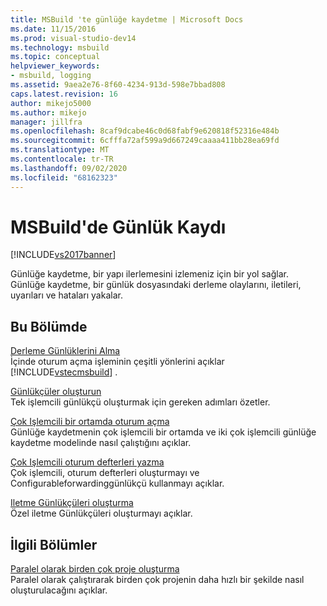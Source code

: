 ```yaml
---
title: MSBuild 'te günlüğe kaydetme | Microsoft Docs
ms.date: 11/15/2016
ms.prod: visual-studio-dev14
ms.technology: msbuild
ms.topic: conceptual
helpviewer_keywords:
- msbuild, logging
ms.assetid: 9aea2e76-8f60-4234-913d-598e7bbad808
caps.latest.revision: 16
author: mikejo5000
ms.author: mikejo
manager: jillfra
ms.openlocfilehash: 8caf9dcabe46c0d68fabf9e620818f52316e484b
ms.sourcegitcommit: 6cfffa72af599a9d667249caaaa411bb28ea69fd
ms.translationtype: MT
ms.contentlocale: tr-TR
ms.lasthandoff: 09/02/2020
ms.locfileid: "68162323"
---
```

# <a name="logging-in-msbuild"></a>MSBuild'de Günlük Kaydı
[!INCLUDE[vs2017banner](../includes/vs2017banner.md)]

Günlüğe kaydetme, bir yapı ilerlemesini izlemeniz için bir yol sağlar. Günlüğe kaydetme, bir günlük dosyasındaki derleme olaylarını, iletileri, uyarıları ve hataları yakalar.  
  
## <a name="in-this-section"></a>Bu Bölümde  
 [Derleme Günlüklerini Alma](../msbuild/obtaining-build-logs-with-msbuild.md)  
 İçinde oturum açma işleminin çeşitli yönlerini açıklar [!INCLUDE[vstecmsbuild](../includes/vstecmsbuild-md.md)] .  
  
 [Günlükçüler oluşturun](../msbuild/build-loggers.md)  
 Tek işlemcili günlükçü oluşturmak için gereken adımları özetler.  
  
 [Çok Işlemcili bir ortamda oturum açma](../msbuild/logging-in-a-multi-processor-environment.md)  
 Günlüğe kaydetmenin çok işlemcili bir ortamda ve iki çok işlemcili günlüğe kaydetme modelinde nasıl çalıştığını açıklar.  
  
 [Çok Işlemcili oturum defterleri yazma](../msbuild/writing-multi-processor-aware-loggers.md)  
 Çok işlemcili, oturum defterleri oluşturmayı ve Configurableforwardinggünlükçü kullanmayı açıklar.  
  
 [Iletme Günlükçüleri oluşturma](../msbuild/creating-forwarding-loggers.md)  
 Özel iletme Günlükçüleri oluşturmayı açıklar.  
  
## <a name="related-sections"></a>İlgili Bölümler  
 [Paralel olarak birden çok proje oluşturma](../msbuild/building-multiple-projects-in-parallel-with-msbuild.md)  
 Paralel olarak çalıştırarak birden çok projenin daha hızlı bir şekilde nasıl oluşturulacağını açıklar.
